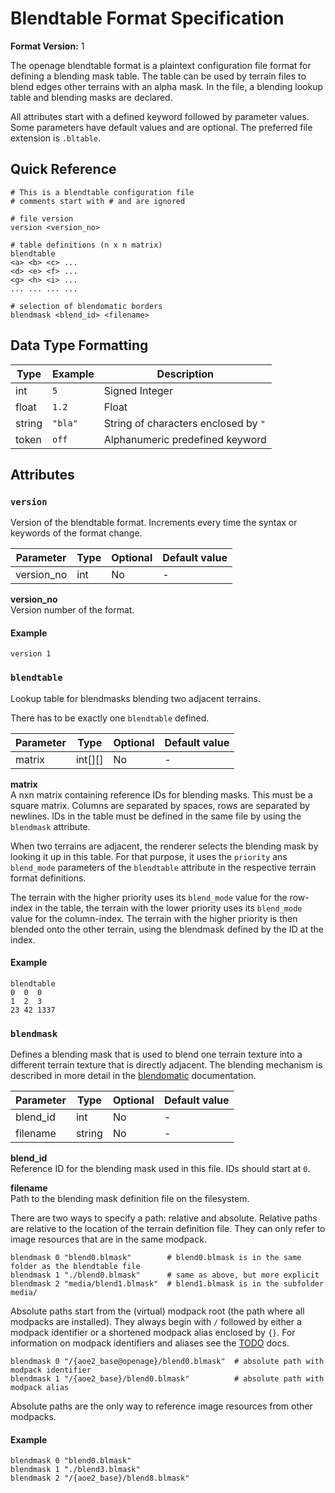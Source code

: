 # Blendtable Format Specification

**Format Version:** 1

The openage blendtable format is a plaintext configuration file format for defining
a blending mask table. The table can be used by terrain files to blend edges other
terrains with an alpha mask. In the file, a blending lookup table and blending
masks are declared.

All attributes start with a defined keyword followed by parameter values. Some
parameters have default values and are optional. The preferred file extension is
`.bltable`.


## Quick Reference

```
# This is a blendtable configuration file
# comments start with # and are ignored

# file version
version <version_no>

# table definitions (n x n matrix)
blendtable
<a> <b> <c> ...
<d> <e> <f> ...
<g> <h> <i> ...
... ... ... ...

# selection of blendomatic borders
blendmask <blend_id> <filename>
```


## Data Type Formatting

Type     | Example | Description
---------|---------|---------
int      | `5`     | Signed Integer
float    | `1.2`   | Float
string   | `"bla"` | String of characters enclosed by `"`
token    | `off`   | Alphanumeric predefined keyword


## Attributes

### `version`

Version of the blendtable format. Increments every time the syntax
or keywords of the format change.

Parameter  | Type   | Optional | Default value
-----------|--------|----------|--------------
version_no | int    | No       | -

**version_no**<br>
Version number of the format.


#### Example

```
version 1
```


### `blendtable`

Lookup table for blendmasks blending two adjacent terrains.

There has to be exactly one `blendtable` defined.

Parameter | Type    | Optional | Default value
----------|---------|----------|--------------
matrix    | int[][] | No       | -

**matrix**<br>
A nxn matrix containing reference IDs for blending masks. This
must be a square matrix. Columns are separated by spaces, rows
are separated by newlines. IDs in the table must be defined in the
same file by using the `blendmask` attribute.

When two terrains are adjacent, the renderer selects the blending
mask by looking it up in this table. For that purpose, it uses
the `priority` ans `blend_mode` parameters of the `blendtable`
attribute in the respective terrain format definitions.

The terrain with the higher priority uses its `blend_mode` value for
the row-index in the table, the terrain with the lower priority uses
its `blend_mode` value for the column-index. The terrain with the higher
priority is then blended onto the other terrain, using the blendmask
defined by the ID at the index.


#### Example

```
blendtable
0  0  0
1  2  3
23 42 1337
```


### `blendmask`

Defines a blending mask that is used to blend one terrain texture
into a different terrain texture that is directly adjacent. The
blending mechanism is described in more detail in the [blendomatic](/doc/media/blendomatic.md)
documentation.

Parameter | Type   | Optional | Default value
----------|--------|----------|--------------
blend_id  | int    | No       | -
filename  | string | No       | -

**blend_id**<br>
Reference ID for the blending mask used in this file. IDs should start at `0`.

**filename**<br>
Path to the blending mask definition file on the filesystem.

There are two ways to specify a path: relative and absolute. Relative
paths are relative to the location of the terrain definition file. They
can only refer to image resources that are in the same modpack.

```
blendmask 0 "blend0.blmask"        # blend0.blmask is in the same folder as the blendtable file
blendmask 1 "./blend0.blmask"      # same as above, but more explicit
blendmask 2 "media/blend1.blmask"  # blend1.blmask is in the subfolder media/
```

Absolute paths start from the (virtual) modpack root (the path where all
modpacks are installed). They always begin with `/` followed by either
a modpack identifier or a shortened modpack alias enclosed by `{}`. For
information on modpack identifiers and aliases see the [TODO]() docs.

```
blendmask 0 "/{aoe2_base@openage}/blend0.blmask"  # absolute path with modpack identifier
blendmask 1 "/{aoe2_base}/blend0.blmask"          # absolute path with modpack alias
```

Absolute paths are the only way to reference image resources from other
modpacks.


#### Example

```
blendmask 0 "blend0.blmask"
blendmask 1 "./blend3.blmask"
blendmask 2 "/{aoe2_base}/blend8.blmask"
```
